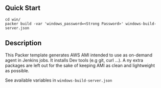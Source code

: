 ## Quick Start
```
cd win/
packer build -var 'windows_password=<Strong Password>' windows-build-server.json
```

## Description
This Packer template generates AWS AMI intended to use as on-demand agent in Jenkins jobs. 
It installs Dev tools (e.g git, curl ...). A
ny extra packages are left out for the sake of keeping AMI as clean and lightweight as possible.

See available variables in `windows-build-server.json`
